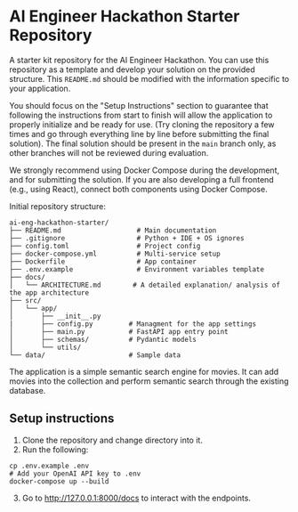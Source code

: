 # AI Engineer Hackathon Starter Repository
A starter kit repository for the AI Engineer Hackathon. You can use this repository as a template and develop your solution on the provided structure. This `README.md` should be modified with the information specific to your application.

You should focus on the "Setup Instructions" section to guarantee that following the instructions from start to finish will allow the application to properly initialize and be ready for use. (Try cloning the repository a few times and go through everything line by line before submitting the final solution). The final solution should be present in the `main` branch only, as other branches will not be reviewed during evaluation.

We strongly recommend using Docker Compose during the development, and for submitting the solution. If you are also developing a full frontend (e.g., using React), connect both components using Docker Compose.

Initial repository structure:
```
ai-eng-hackathon-starter/
├── README.md                   # Main documentation
├── .gitignore                  # Python + IDE + OS ignores
├── config.toml                 # Project config 
├── docker-compose.yml          # Multi-service setup
├── Dockerfile                  # App container
├── .env.example                # Environment variables template
├── docs/
│   └── ARCHITECTURE.md        # A detailed explanation/ analysis of the app architecture
├── src/
│   └── app/
│       ├── __init__.py
|       ├── config.py         # Managment for the app settings
│       ├── main.py           # FastAPI app entry point
│       ├── schemas/          # Pydantic models
│       └── utils/            
└── data/                     # Sample data
```

The application is a simple semantic search engine for movies. It can add movies into the collection and perform semantic search through the existing database. 

## Setup instructions
1. Clone the repository and change directory into it. 
2. Run the following:
```
cp .env.example .env
# Add your OpenAI API key to .env
docker-compose up --build 
```
3. Go to http://127.0.0.1:8000/docs to interact with the endpoints.